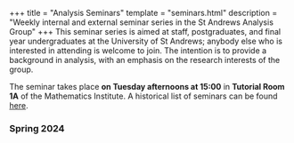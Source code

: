 +++
title = "Analysis Seminars"
template = "seminars.html"
description = "Weekly internal and external seminar series in the St Andrews Analysis Group"
+++
This seminar series is aimed at staff, postgraduates, and final year undergraduates at the University of St Andrews; anybody else who is interested in attending is welcome to join.
The intention is to provide a background in analysis, with an emphasis on the research interests of the group.

The seminar takes place **on Tuesday afternoons at 15:00** in **Tutorial Room 1A** of the Mathematics Institute.
A historical list of seminars can be found [here](/archive/).

### Spring 2024
